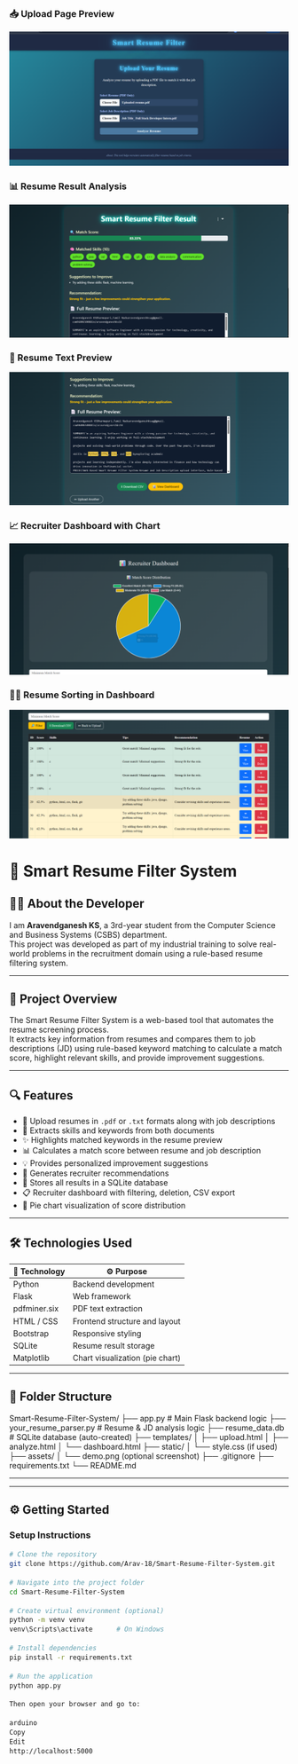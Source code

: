 ### 📥 Upload Page Preview
![Upload Page](assets/Upload_resume_preview.png)

### 📊 Resume Result Analysis
![Resume Result](assets/reume_result_preview.png)

### 📄 Resume Text Preview
![Resume Preview](assets/resume_preview.png)

### 📈 Recruiter Dashboard with Chart
![Chart](assets/recruiter_chart.png)

### 🧑‍💼 Resume Sorting in Dashboard
![Dashboard Sorting](assets/recruiter_dashboard_resume_sort.png)

# 🧠 Smart Resume Filter System

## 👨‍💻 About the Developer

I am **Aravendganesh KS**, a 3rd-year student from the Computer Science and Business Systems (CSBS) department.  
This project was developed as part of my industrial training to solve real-world problems in the recruitment domain using a rule-based resume filtering system.

---

## 🚀 Project Overview

The Smart Resume Filter System is a web-based tool that automates the resume screening process.  
It extracts key information from resumes and compares them to job descriptions (JD) using rule-based keyword matching to calculate a match score, highlight relevant skills, and provide improvement suggestions.

---

## 🔍 Features

- 📄 Upload resumes in `.pdf` or `.txt` formats along with job descriptions
- 🧠 Extracts skills and keywords from both documents
- ✨ Highlights matched keywords in the resume preview
- 📊 Calculates a match score between resume and job description
- 💡 Provides personalized improvement suggestions
- 📌 Generates recruiter recommendations
- 💾 Stores all results in a SQLite database
- 📋 Recruiter dashboard with filtering, deletion, CSV export
- 🥧 Pie chart visualization of score distribution

---

## 🛠 Technologies Used

| 🧪 Technology    | ⚙️ Purpose                              |
|------------------|------------------------------------------|
| Python           | Backend development                     |
| Flask            | Web framework                           |
| pdfminer.six     | PDF text extraction                     |
| HTML / CSS       | Frontend structure and layout           |
| Bootstrap        | Responsive styling                      |
| SQLite           | Resume result storage                   |
| Matplotlib       | Chart visualization (pie chart)         |

---

## 📁 Folder Structure


Smart-Resume-Filter-System/
├── app.py # Main Flask backend logic
├── your_resume_parser.py # Resume & JD analysis logic
├── resume_data.db # SQLite database (auto-created)
├── templates/
│ ├── upload.html
│ ├── analyze.html
│ └── dashboard.html
├── static/
│ └── style.css (if used)
├── assets/
│ └── demo.png (optional screenshot)
├── .gitignore
├── requirements.txt
└── README.md


-----------------------------------------------------------------------------

---

## ⚙️ Getting Started

### Setup Instructions

```bash
# Clone the repository
git clone https://github.com/Arav-18/Smart-Resume-Filter-System.git

# Navigate into the project folder
cd Smart-Resume-Filter-System

# Create virtual environment (optional)
python -m venv venv
venv\Scripts\activate      # On Windows

# Install dependencies
pip install -r requirements.txt

# Run the application
python app.py

Then open your browser and go to:

arduino
Copy
Edit
http://localhost:5000

